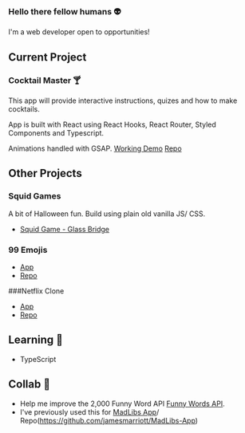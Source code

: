 ### Hello there fellow humans :alien:

I'm a web developer open to opportunities!


## Current Project
### Cocktail Master :cocktail:

This app will provide interactive instructions, quizes and how to make cocktails.

App is built with React using React Hooks, React Router, Styled Components and Typescript.

Animations handled with GSAP.
[Working Demo](https://cocktailking.netlify.app/)
[Repo](https://github.com/jamesmarriott/CocktailKing)


## Other Projects
### Squid Games
A bit of Halloween fun. Build using plain old vanilla JS/ CSS.
- [Squid Game - Glass Bridge ](https://jamesmarriott.github.io/SquidGame/)

### 99 Emojis
- [App](https://99emojis.netlify.app/)
- [Repo](https://github.com/jamesmarriott/99emojis)

###Netflix Clone
- [App](https://netflix-cloned-app.netlify.app)
- [Repo](https://github.com/jamesmarriott/MadLibs-App)


## Learning :seedling:
- TypeScript

## Collab 👯
- Help me improve the 2,000 Funny Word API [Funny Words API](https://github.com/jamesmarriott/FunnyWordsAPI).
- I've previously used this for [MadLibs App](https://madlibzapp.netlify.app/)/ Repo(https://github.com/jamesmarriott/MadLibs-App)
